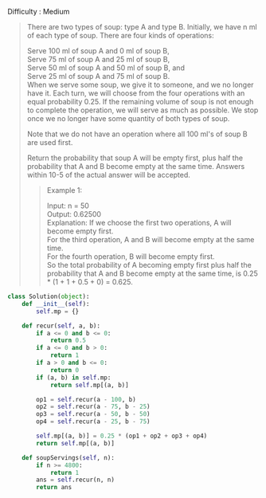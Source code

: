 Difficulty : Medium 

>There are two types of soup: type A and type B. Initially, we have n ml of each type of soup. There are four kinds of operations:
>
>Serve 100 ml of soup A and 0 ml of soup B,  
>Serve 75 ml of soup A and 25 ml of soup B,   
>Serve 50 ml of soup A and 50 ml of soup B, and  
>Serve 25 ml of soup A and 75 ml of soup B.  
>When we serve some soup, we give it to someone, and we no longer have it. Each turn, we will choose from the four operations with an equal probability 0.25. If the remaining volume of soup is not enough to complete the operation, we will serve as much as possible. We stop once we no longer have some quantity of both types of soup.
>
>Note that we do not have an operation where all 100 ml's of soup B are used first.  
>
>Return the probability that soup A will be empty first, plus half the probability that A and B become empty at the same time. Answers within 10-5 of the actual answer will be accepted.
>
>>Example 1:
>>
>>Input: n = 50  
>>Output: 0.62500  
>>Explanation: If we choose the first two operations, A will become empty first.  
>>For the third operation, A and B will become empty at the same time.  
>>For the fourth operation, B will become empty first.  
>>So the total probability of A becoming empty first plus half the probability that A and B become empty at the same time, is 0.25 * (1 + 1 + 0.5 + 0) = 0.625.  


```python
class Solution(object):
    def __init__(self):
        self.mp = {}

    def recur(self, a, b):
        if a <= 0 and b <= 0:
            return 0.5
        if a <= 0 and b > 0:
            return 1
        if a > 0 and b <= 0:
            return 0
        if (a, b) in self.mp:
            return self.mp[(a, b)]

        op1 = self.recur(a - 100, b)
        op2 = self.recur(a - 75, b - 25)
        op3 = self.recur(a - 50, b - 50)
        op4 = self.recur(a - 25, b - 75)

        self.mp[(a, b)] = 0.25 * (op1 + op2 + op3 + op4)
        return self.mp[(a, b)]

    def soupServings(self, n):
        if n >= 4800:
            return 1
        ans = self.recur(n, n)
        return ans
```
